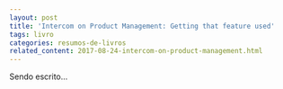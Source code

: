 ```yaml
---
layout: post
title: 'Intercom on Product Management: Getting that feature used'
tags: livro
categories: resumos-de-livros
related_content: 2017-08-24-intercom-on-product-management.html
---
```


Sendo escrito...
